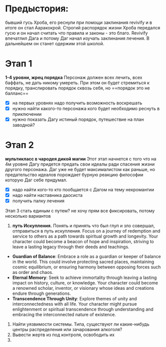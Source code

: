 # Предыстория:
бывший гусь Хроба, его реснули при помощи заклинания revivify и в итоге он стал Ааракокрой. Строгий распорядок жизни Хроба передался гусю и он начал считать что правила и законы - это благо.
Revivify впечатлил Дага и потому Даг начал изучать заклинания лечения. В дальнейшем он станет одержим этой школой.
# Этап 1
__1-4 уровни, жрец порядка__
Персонаж должен всех лечить, всех баффать, не дать никому умереть. При этом он будет стремиться к порядку, транслировать порядок сквозь себя, но ==порядок это не балланс==
- [x] на первых уровнях надо получить возможность воскрешать
- [x] нужно найти какого-то персонажа кого будет необходимо реснуть в приключении
- [x] нужно показать Дагу истиный порядок, путешествие на план заводной?
# Этап 2
__мультикласс в чародея дикой магии__
Этот этап начнется с того что на 4м уровне Дагу придется предать свои идеалы ради спасения жизни другого персонажа. Даг уже не будет максималистом как раньше, но предательство идеалов порождает бурную реакцию философии которую Даг себе придумал.

- [x] надо найти кого-то кто пообщается с Дагом на тему некромантии
- [x] надо найти наставника даосиста
- [x] получить палку лечения

Этап 3
стать единым с путем?
не хочу прям все фиксировать, потому несколько вариантов
1. **путь Искупления.** Понять и принять что был глуп и зло совершал, отправиться в путь искупления. Focus on a journey of redemption and service to others as a path towards spiritual growth and longevity. Your character could become a beacon of hope and inspiration, striving to leave a lasting legacy through their deeds and teachings.
- **Guardian of Balance**: Embrace a role as a guardian or keeper of balance in the world. This could involve protecting sacred places, maintaining cosmic equilibrium, or ensuring harmony between opposing forces such as order and chaos.
- **Eternal Memory**: Seek to achieve immortality through leaving a lasting impact on history, culture, or knowledge. Your character could become a renowned scholar, inventor, or visionary whose ideas and creations endure through generations.
- **Transcendence Through Unity**: Explore themes of unity and interconnectedness with all life. Your character might pursue enlightenment or spiritual transcendence through understanding and embracing the interconnected nature of existence.

1. Найти уязвимости системы. Типа, существуют ли какие-нибудь центры распределения или зачарования алкоголя?
2. Вывести жертв из под контроля, освободить их
3. 